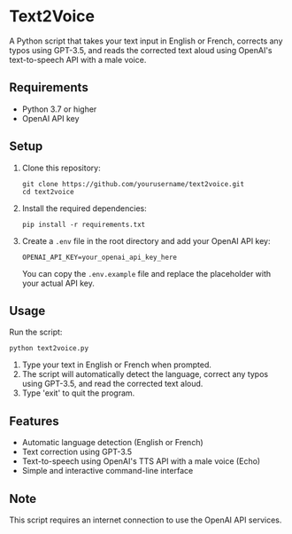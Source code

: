 # Text2Voice

A Python script that takes your text input in English or French, corrects any typos using GPT-3.5, and reads the corrected text aloud using OpenAI's text-to-speech API with a male voice.

## Requirements

- Python 3.7 or higher
- OpenAI API key

## Setup

1. Clone this repository:
   ```
   git clone https://github.com/yourusername/text2voice.git
   cd text2voice
   ```

2. Install the required dependencies:
   ```
   pip install -r requirements.txt
   ```

3. Create a `.env` file in the root directory and add your OpenAI API key:
   ```
   OPENAI_API_KEY=your_openai_api_key_here
   ```
   You can copy the `.env.example` file and replace the placeholder with your actual API key.

## Usage

Run the script:
```
python text2voice.py
```

1. Type your text in English or French when prompted.
2. The script will automatically detect the language, correct any typos using GPT-3.5, and read the corrected text aloud.
3. Type 'exit' to quit the program.

## Features

- Automatic language detection (English or French)
- Text correction using GPT-3.5
- Text-to-speech using OpenAI's TTS API with a male voice (Echo)
- Simple and interactive command-line interface

## Note

This script requires an internet connection to use the OpenAI API services. 